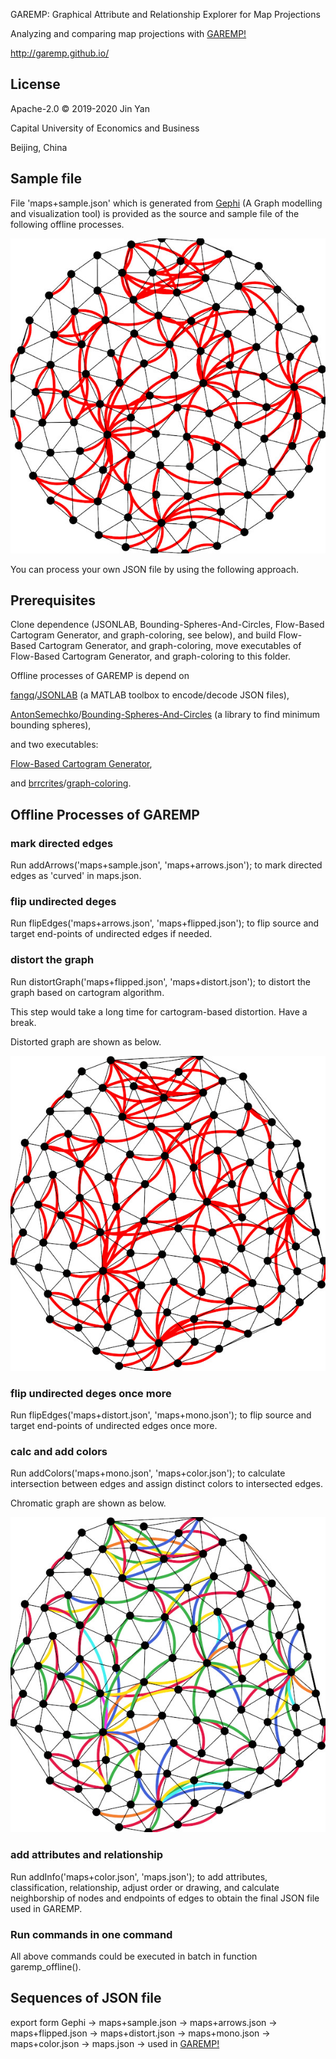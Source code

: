 GAREMP: Graphical Attribute and Relationship Explorer for Map Projections

Analyzing and comparing map projections with [GAREMP!](http://garemp.github.io)

http://garemp.github.io/

## License
Apache-2.0 © 2019-2020 Jin Yan

Capital University of Economics and Business

Beijing, China

## Sample file

File 'maps+sample.json' which is generated from [Gephi](https://github.com/gephi/gephi) (A Graph modelling and visualization tool) is provided as the source and sample file of the following offline processes.

![RAW JSON FILE](https://raw.githubusercontent.com/garemp/GAREMP_offline/master/screensnap/raw.json.jpg)

You can process your own JSON file by using the following approach.

## Prerequisites

Clone dependence (JSONLAB, Bounding-Spheres-And-Circles, Flow-Based Cartogram Generator, and graph-coloring, see below), and build Flow-Based Cartogram Generator, and graph-coloring, move executables of Flow-Based Cartogram Generator, and graph-coloring to this folder.

Offline processes of GAREMP is depend on 

[fangq](https://github.com/fangq)/[JSONLAB](https://github.com/fangq/jsonlab) (a MATLAB toolbox to encode/decode JSON files), 

[AntonSemechko](https://github.com/AntonSemechko)/[Bounding-Spheres-And-Circles](https://github.com/AntonSemechko/Bounding-Spheres-And-Circles) (a library to find minimum bounding spheres), 

and two executables:

[Flow-Based Cartogram Generator](https://github.com/Flow-Based-Cartograms/go_cart), 

and [brrcrites](https://github.com/brrcrites)/[graph-coloring](https://github.com/brrcrites/graph-coloring).

## Offline Processes of GAREMP

### mark directed edges

Run addArrows('maps+sample.json', 'maps+arrows.json'); to mark directed edges as 'curved' in maps.json.

### flip undirected deges

Run flipEdges('maps+arrows.json', 'maps+flipped.json'); to flip source and target end-points of undirected edges if needed.

### distort the graph

Run distortGraph('maps+flipped.json', 'maps+distort.json'); to distort the graph based on cartogram algorithm.

This step would take a long time for cartogram-based distortion. Have a break.

Distorted graph are shown as below.

![Distorted Graph](https://raw.githubusercontent.com/garemp/GAREMP_offline/master/screensnap/distorted.json.jpg)

### flip undirected deges once more

Run flipEdges('maps+distort.json', 'maps+mono.json'); to flip source and target end-points of undirected edges once more.

### calc and add colors

Run addColors('maps+mono.json', 'maps+color.json'); to calculate intersection between edges and assign distinct colors to intersected edges.

Chromatic graph are shown as below.

![Chromatic Graph](https://raw.githubusercontent.com/garemp/GAREMP_offline/master/screensnap/chromatic.json.jpg)

### add attributes and relationship

Run addInfo('maps+color.json', 'maps.json'); to add attributes, classification, relationship, adjust order or drawing, and calculate neighborship of nodes and endpoints of edges to obtain the final JSON file used in GAREMP.

### Run commands in one command

All above commands could be executed in batch in function garemp_offline().

## Sequences of JSON file

export form Gephi -> maps+sample.json -> maps+arrows.json -> maps+flipped.json -> maps+distort.json -> maps+mono.json -> maps+color.json -> maps.json -> used in [GAREMP!](http://garemp.github.io)
